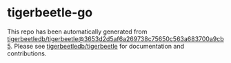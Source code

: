 # tigerbeetle-go
This repo has been automatically generated from [tigerbeetledb/tigerbeetle@3653d2d5af6a269738c75650c563a683700a9cb5](https://github.com/tigerbeetledb/tigerbeetle/commit/3653d2d5af6a269738c75650c563a683700a9cb5). Please see [tigerbeetledb/tigerbeetle](https://github.com/tigerbeetledb/tigerbeetle) for documentation and contributions.
